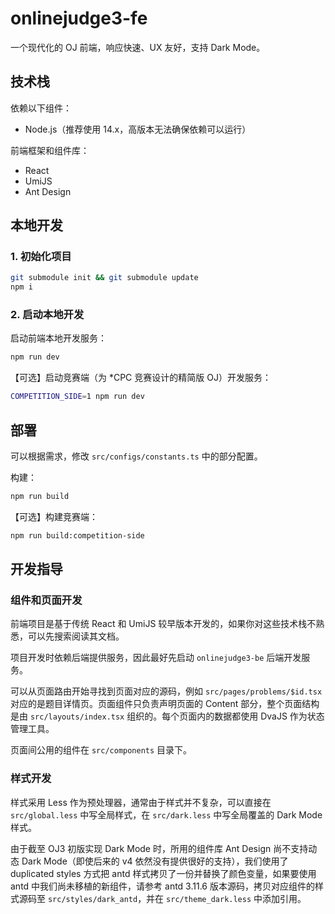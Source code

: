 # onlinejudge3-fe

一个现代化的 OJ 前端，响应快速、UX 友好，支持 Dark Mode。

## 技术栈

依赖以下组件：

- Node.js（推荐使用 14.x，高版本无法确保依赖可以运行）

前端框架和组件库：
- React
- UmiJS
- Ant Design

## 本地开发

### 1. 初始化项目

```bash
git submodule init && git submodule update
npm i
```

### 2. 启动本地开发

启动前端本地开发服务：

```bash
npm run dev
```

【可选】启动竞赛端（为 *CPC 竞赛设计的精简版 OJ）开发服务：
```bash
COMPETITION_SIDE=1 npm run dev
```


## 部署

可以根据需求，修改 `src/configs/constants.ts` 中的部分配置。

构建：
```bash
npm run build
```

【可选】构建竞赛端：
```bash
npm run build:competition-side
```

## 开发指导

### 组件和页面开发

前端项目是基于传统 React 和 UmiJS 较早版本开发的，如果你对这些技术栈不熟悉，可以先搜索阅读其文档。

项目开发时依赖后端提供服务，因此最好先启动 `onlinejudge3-be` 后端开发服务。

可以从页面路由开始寻找到页面对应的源码，例如 `src/pages/problems/$id.tsx` 对应的是题目详情页。页面组件只负责声明页面的 Content 部分，整个页面结构是由 `src/layouts/index.tsx` 组织的。每个页面内的数据都使用 DvaJS 作为状态管理工具。

页面间公用的组件在 `src/components` 目录下。

### 样式开发

样式采用 Less 作为预处理器，通常由于样式并不复杂，可以直接在 `src/global.less` 中写全局样式，在 `src/dark.less` 中写全局覆盖的 Dark Mode 样式。

由于截至 OJ3 初版实现 Dark Mode 时，所用的组件库 Ant Design 尚不支持动态 Dark Mode（即使后来的 v4 依然没有提供很好的支持），我们使用了 duplicated styles 方式把 antd 样式拷贝了一份并替换了颜色变量，如果要使用 antd 中我们尚未移植的新组件，请参考 antd 3.11.6 版本源码，拷贝对应组件的样式源码至 `src/styles/dark_antd`，并在 `src/theme_dark.less` 中添加引用。
